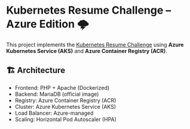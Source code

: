 # Kubernetes Resume Challenge – Azure Edition 🌩️

This project implements the [Kubernetes Resume Challenge](https://cloudresumechallenge.dev/docs/extensions/kubernetes-challenge/)
using **Azure Kubernetes Service (AKS)** and **Azure Container Registry (ACR)**.

## 🏗️ Architecture
- Frontend: PHP + Apache (Dockerized)
- Backend: MariaDB (official image)
- Registry: Azure Container Registry (ACR)
- Cluster: Azure Kubernetes Service (AKS)
- Load Balancer: Azure-managed
- Scaling: Horizontal Pod Autoscaler (HPA)

